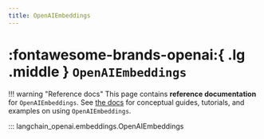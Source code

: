 ```yaml
---
title: OpenAIEmbeddings
---
```


# :fontawesome-brands-openai:{ .lg .middle } `OpenAIEmbeddings`

!!! warning "Reference docs"
    This page contains **reference documentation** for `OpenAIEmbeddings`. See
    [the docs](https://docs.langchain.com/oss/python/integrations/text_embedding/openai)
    for conceptual guides, tutorials, and examples on using `OpenAIEmbeddings`.

::: langchain_openai.embeddings.OpenAIEmbeddings
